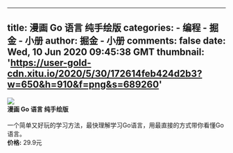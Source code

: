 
---
title: 漫画 Go 语言 纯手绘版
categories: 
    - 编程
    - 掘金 - 小册
author: 掘金 - 小册
comments: false
date: Wed, 10 Jun 2020 09:45:38 GMT
thumbnail: 'https://user-gold-cdn.xitu.io/2020/5/30/172614feb424d2b3?w=650&h=910&f=png&s=689260'
---

<div>   
<img src="https://user-gold-cdn.xitu.io/2020/5/30/172614feb424d2b3?w=650&h=910&f=png&s=689260" referrerpolicy="no-referrer"><br>
            <strong>漫画 Go 语言 纯手绘版</strong><br><br>
            一个简单又好玩的学习方法，最快理解学习Go语言，用最直接的方式带你看懂Go语言。<br>
            <strong>价格:</strong> 29.9元
          
</div>
            
